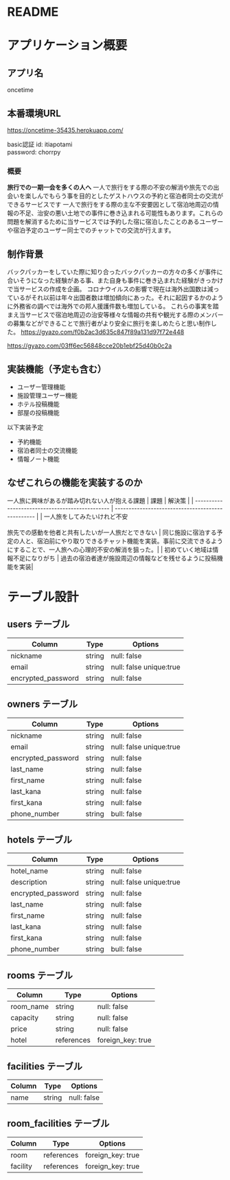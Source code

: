 # README

# アプリケーション概要

## アプリ名
oncetime
## 本番環境URL
https://oncetime-35435.herokuapp.com/

basic認証 id: itiapotami  <br>  password: chorrpy

### 概要
**旅行での一期一会を多くの人へ**
一人で旅行をする際の不安の解消や旅先での出会いを楽しんでもらう事を目的としたゲストハウスの予約と宿泊者同士の交流ができるサービスです
一人で旅行をする際の主な不安要因として宿泊地周辺の情報の不足、治安の悪い土地での事件に巻き込まれる可能性もあります。これらの問題を解消するために当サービスでは予約した宿に宿泊したことのあるユーザーや宿泊予定のユーザー同士でのチャットでの交流が行えます。

## 制作背景
バックパッカーをしていた際に知り合ったバックパッカーの方々の多くが事件に合いそうになった経験がある事、また自身も事件に巻き込まれた経験がきっかけで当サービスの作成を企画。
コロナウイルスの影響で現在は海外出国数は減っているがそれ以前は年々出国者数は増加傾向にあった。それに起因するかのように外務省の調べでは海外での邦人援護件数も増加している。
これらの事実を踏まえ当サービスで宿泊地周辺の治安等様々な情報の共有や観光する際のメンバーの募集などができることで旅行者がより安全に旅行を楽しめたらと思い制作した。
https://gyazo.com/f0b2ac3d635c847f89a131d97f72e448

https://gyazo.com/03ff6ec56848cce20b1ebf25d40b0c2a


## 実装機能（予定も含む）
- ユーザー管理機能
- 施設管理ユーザー機能
- ホテル投稿機能
- 部屋の投稿機能

以下実装予定
- 予約機能
- 宿泊者同士の交流機能
- 情報ノート機能

## なぜこれらの機能を実装するのか
一人旅に興味があるが踏み切れない人が抱える課題
| 課題                                             | 解決策                                             |
| ----------------------------------------------- | ------------------------------------------------- |
| 一人旅をしてみたいけれど不安<br><br>旅先での感動を他者と共有したいが一人旅だとできない | 同じ施設に宿泊する予定の人と、宿泊前にやり取りできるチャット機能を実装。事前に交流できるようにすることで、一人旅への心理的不安の解消を狙った。|
| 初めていく地域は情報不足になりがち                    | 過去の宿泊者達が施設周辺の情報などを残せるように投稿機能を実装|

# テーブル設計

## users テーブル

| Column               | Type   | Options                  |
| -------------------- | ------ | ------------------------ |
| nickname             | string | null: false              |
| email                | string | null: false  unique:true |
| encrypted_password   | string | null: false              |


## owners テーブル

| Column               | Type   | Options                  |
| -------------------- | ------ | ------------------------ |
| nickname             | string | null: false              |
| email                | string | null: false  unique:true |
| encrypted_password   | string | null: false              |
| last_name            | string | null: false              |
| first_name           | string | null: false              |
| last_kana            | string | null: false              |
| first_kana           | string | null: false              |
| phone_number         | string | bull: false              |

## hotels テーブル

| Column               | Type   | Options                  |
| -------------------- | ------ | ------------------------ |
| hotel_name           | string | null: false              |
| description          | string | null: false  unique:true |
| encrypted_password   | string | null: false              |
| last_name            | string | null: false              |
| first_name           | string | null: false              |
| last_kana            | string | null: false              |
| first_kana           | string | null: false              |
| phone_number         | string | bull: false              |

## rooms テーブル

| Column               | Type        | Options                  |
| -------------------- | ------      | -------------------------|
| room_name            | string      | null: false              |
| capacity             | string      | null: false              |
| price                | string      | null: false              |
| hotel                | references  | foreign_key: true        |


## facilities テーブル

| Column               | Type        | Options                  |
| -------------------- | ------      | -------------------------|
| name                 | string      | null: false              |

## room_facilities テーブル

| Column               | Type        | Options                  |
| -------------------- | ------      | -------------------------|
| room                 | references  | foreign_key: true        |
| facility             | references  | foreign_key: true        |
